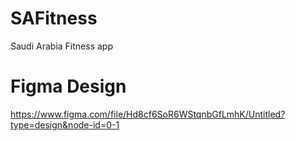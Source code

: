 # SAFitness
Saudi Arabia Fitness app

# Figma Design
https://www.figma.com/file/Hd8cf6SoR6WStqnbGfLmhK/Untitled?type=design&node-id=0-1
